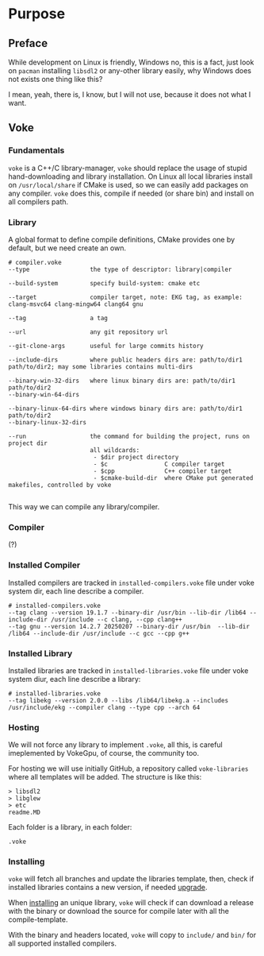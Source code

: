 # Purpose

## Preface

While development on Linux is friendly, Windows no, this is a fact, just look on `pacman` installing `libsdl2` or any-other library easily, why Windows does not exists one thing like this?

I mean, yeah, there is, I know, but I will not use, because it does not what I want.

## Voke

### Fundamentals

`voke` is a C++/C library-manager, `voke` should replace the usage of stupid hand-downloading and library installation. On Linux all local libraries install on `/usr/local/share` if CMake is used, so we can easily add packages on any compiler. `voke` does this, compile if needed (or share bin) and install on all compilers path.

### Library

A global format to define compile definitions, CMake provides one by default, but we need create an own.
```voke
# compiler.voke
--type                 the type of descriptor: library|compiler

--build-system         specify build-system: cmake etc

--target               compiler target, note: EKG tag, as example: clang-msvc64 clang-mingw64 clang64 gnu

--tag                  a tag

--url                  any git repository url

--git-clone-args       useful for large commits history

--include-dirs         where public headers dirs are: path/to/dir1 path/to/dir2; may some libraries contains multi-dirs

--binary-win-32-dirs   where linux binary dirs are: path/to/dir1 path/to/dir2
--binary-win-64-dirs   

--binary-linux-64-dirs where windows binary dirs are: path/to/dir1 path/to/dir2
--binary-linux-32-dirs

--run                  the command for building the project, runs on project dir
                       all wildcards:
                        - $dir project directory
                        - $c                C compiler target
                        - $cpp              C++ compiler target
                        - $cmake-build-dir  where CMake put generated makefiles, controlled by voke


```

This way we can compile any library/compiler.

### Compiler

(?)

### Installed Compiler

Installed compilers are tracked in `installed-compilers.voke` file under voke system dir, each line describe a compiler.

```voke
# installed-compilers.voke                                                                  
--tag clang --version 19.1.7 --binary-dir /usr/bin --lib-dir /lib64 --include-dir /usr/include --c clang, --cpp clang++ 
--tag gnu --version 14.2.7 20250207 --binary-dir /usr/bin  --lib-dir /lib64 --include-dir /usr/include --c gcc --cpp g++
```

### Installed Library

Installed libraries are tracked in `installed-libraries.voke` file under voke system diur, each line describe a library:

```voke
# installed-libraries.voke
--tag libekg --version 2.0.0 --libs /lib64/libekg.a --includes /usr/include/ekg --compiler clang --type cpp --arch 64
```

### Hosting

We will not force any library to implement `.voke`, all this, is careful imeplemented by VokeGpu, of course, the community too.

For hosting we will use initially GitHub, a repository called `voke-libraries` where all templates will be added. The structure is like this:

```
> libsdl2
> libglew
> etc
readme.MD
```

Each folder is a library, in each folder:
```
.voke
```

### Installing

`voke` will fetch all branches and update the libraries template, then, check if installed libraries contains a new version, if needed [upgrade](./args.md#sync-upgrade).

When [installing](./args.md#sync) an unique library, `voke` will check if can download a release with the binary or download the source for compile later with all the compile-template.

With the binary and headers located, `voke` will copy to `include/` and `bin/` for all supported installed compilers.

